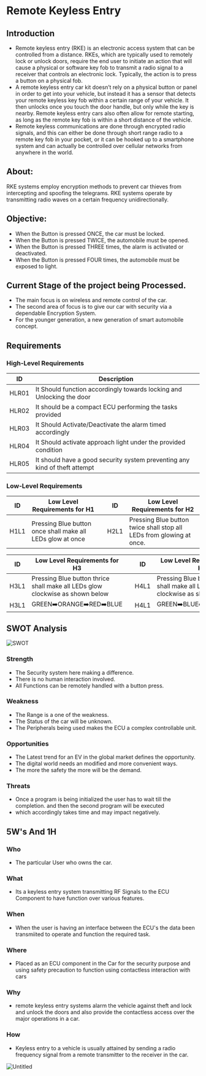 # Remote Keyless Entry
## Introduction
* Remote keyless entry (RKE) is an electronic access system that can be controlled from a distance. RKEs, which are typically used to remotely lock or unlock doors, require the end user to initiate an action that will cause a physical or software key fob to transmit a radio signal to a receiver that controls an electronic lock. Typically, the action is to press a button on a physical fob. 
* A remote keyless entry car kit doesn’t rely on a physical button or panel in order to get into your vehicle, but instead it has a sensor that detects your remote keyless key fob within a certain range of your vehicle. It then unlocks once you touch the door handle, but only while the key is nearby. Remote keyless entry cars also often allow for remote starting, as long as the remote key fob is within a short distance of the vehicle. 
* Remote keyless communications are done through encrypted radio signals, and this can either be done through short range radio to a remote key fob in your pocket, or it can be hooked up to a smartphone system and can actually be controlled over cellular networks from anywhere in the world.

## About:
RKE systems employ encryption methods to prevent car thieves from intercepting and spoofing the telegrams. RKE systems operate by transmitting radio waves on a certain frequency unidirectionally.

## Objective:
* When the Button is pressed ONCE, the car must be locked.
* When the Button is pressed TWICE, the automobile must be opened.
* When the Button is pressed THREE times, the alarm is activated or deactivated.
* When the Button is pressed FOUR times, the automobile must be exposed to light.

## Current Stage of the project being Processed.
* The main focus is on wireless and remote control of the car.
* The second area of focus is to give our car with security via a dependable Encryption System.
* For the younger generation, a new generation of smart automobile concept.

## Requirements
### High-Level Requirements
  |ID|Description|
  |---|---|
  | HLR01 | It Should function accordingly towards locking and Unlocking the door |
  | HLR02 | It should be a compact ECU performing the tasks provided |
  | HLR03 | It Should Activate/Deactivate the alarm timed accordingly |
  | HLR04 | It Should activate approach light under the provided condition |
  | HLR05 | It should have a good security system preventing any kind of theft attempt|
  
### Low-Level Requirements
| ID | Low Level Requirements for H1|       |ID | Low Level Requirements for H2|
| -------- | -------------- | ---- |-------- | -------------- |
| H1L1 | Pressing Blue button once shall make all LEDs glow at once |       |H2L1 | Pressing Blue button twice shall stop all LEDs from glowing at once.|
     



| ID | Low Level Requirements for H3|  |ID | Low Level Requirements for H4|
| -------- | -------------- | ---- | -------- | -------------- |
| H3L1 | Pressing Blue button thrice shall make all LEDs glow clockwise as shown below|  | H4L1 | Pressing Blue button four times shall make all LEDs glow anti-clockwise as sho
|H3L1 |GREEN:arrow_right:ORANGE:arrow_right:RED:arrow_right:BLUE |                       |H4L1 | GREEN:arrow_right:BLUE:arrow_right:RED:arrow_right:ORANGE |  
  ## SWOT Analysis
  ![SWOT](https://user-images.githubusercontent.com/98813646/157853215-1b9bdbb0-39c1-462a-8877-b8bbcc2f0884.PNG)

  ### Strength
  * The Security system here making a difference.
  * There is no human interaction involved.
  * All Functions can be remotely handled with a button press. 
  ### Weakness
  * The Range is a one of the weakness.
  * The Status of the car will be unknown.
  * The Peripherals being used makes the ECU a complex controllable unit.
  ### Opportunities
  * The Latest trend for an EV in the global market defines the opportunity.
  * The digital world needs an modified and more convenient ways.
  * The more the safety the more will be the demand. 
  ### Threats
  * Once a program is being initialized the user has to wait till the completion. and then the second program will be executed 
  * which accordingly takes time and may impact negatively.

## 5W's And 1H
### Who
* The particular User who owns the car.
### What
* Its a keyless entry system transmitting RF Signals to the ECU Component to have function over various features.
### When
* When the user is having an interface between the ECU's the data been transmiited to operate and function the required task.
### Where
* Placed as an ECU component in the Car for the security purpose and using safety precaution to function using contactless interaction with cars 
### Why
* remote keyless entry systems alarm the vehicle against theft and lock and unlock the doors and also provide the contactless access over the major operations in a car.
### How
* Keyless entry to a vehicle is usually attained by sending a radio frequency signal from a remote transmitter to the receiver in the car.

![Untitled](https://user-images.githubusercontent.com/98813646/157856381-a0fc27ac-7b55-4059-a934-db2c102b12ac.png)

